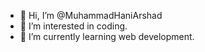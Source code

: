 - 👋 Hi, I’m @MuhammadHaniArshad
- 👀 I’m interested in coding.
- 🌱 I’m currently learning web development.

<!---
MuhammadHaniArshad/MuhammadHaniArshad is a ✨ special ✨ repository because its `README.md` (this file) appears on your GitHub profile.
You can click the Preview link to take a look at your changes.
--->
